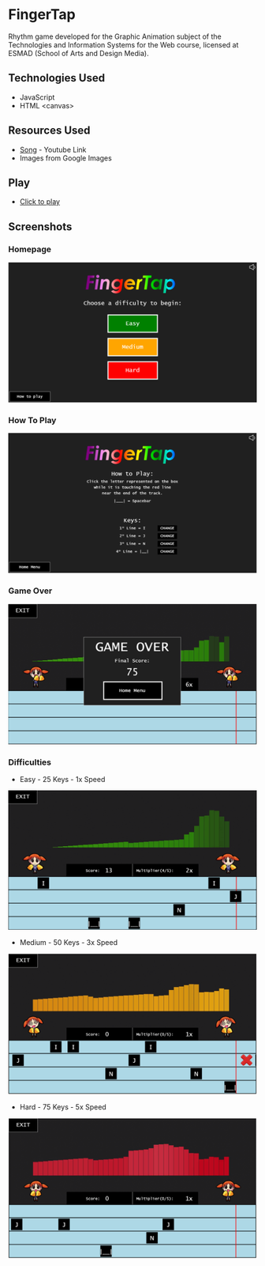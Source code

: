 # FingerTap

Rhythm game developed for the Graphic Animation subject of the Technologies and Information Systems for the Web course, licensed at ESMAD (School of Arts and Design Media).


## Technologies Used

* JavaScript
* HTML \<canvas\>

## Resources Used

* [Song](https://www.youtube.com/watch?v=UBVoONryE3s) - Youtube Link
* Images from Google Images

## Play
* [Click to play](https://cdn.rawgit.com/DanielC14/FingerTap/5f046f17/index.html)

## Screenshots

### Homepage
![Home Menu](screenshots/HomeMenu.PNG?raw=true)

### How To Play
![Home Menu](screenshots/HowToPlay.PNG?raw=true)

### Game Over
![Home Menu](screenshots/GameOver.PNG?raw=true)

### Difficulties

* Easy
 \- 25 Keys
 \- 1x Speed

![Home Menu](screenshots/GMEasy.PNG?raw=true)

* Medium
 \- 50 Keys
 \- 3x Speed

![Home Menu](screenshots/GMMedium.PNG?raw=true)

* Hard
 \- 75 Keys
 \- 5x Speed

![Home Menu](screenshots/GMHard.PNG?raw=true)
